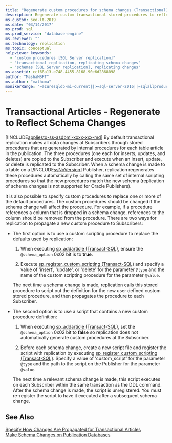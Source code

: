```yaml
---
title: "Regenerate custom procedures for schema changes (Transactional)"
description: Regenerate custom transactional stored procedures to reflect schema changes for Transactional Replication. 
ms.custom: seo-lt-2019
ms.date: "03/14/2017"
ms.prod: sql
ms.prod_service: "database-engine"
ms.reviewer: ""
ms.technology: replication
ms.topic: conceptual
helpviewer_keywords: 
  - "custom procedures [SQL Server replication]"
  - "transactional replication, replicating schema changes"
  - "schemas [SQL Server replication], replicating changes"
ms.assetid: ccf68a13-e748-4455-8168-90e6d2868098
author: "MashaMSFT"
ms.author: "mathoma"
monikerRange: "=azuresqldb-mi-current||>=sql-server-2016||=sqlallproducts-allversions"
---
```

# Transactional Articles - Regenerate to Reflect Schema Changes
[!INCLUDE[appliesto-ss-asdbmi-xxxx-xxx-md](../../../includes/appliesto-ss-asdbmi-xxxx-xxx-md.md)]
  By default transactional replication makes all data changes at Subscribers through stored procedures that are generated by internal procedures for each table article in the publication. The three procedures (one each for inserts, updates, and deletes) are copied to the Subscriber and execute when an insert, update, or delete is replicated to the Subscriber. When a schema change is made to a table on a [!INCLUDE[ssNoVersion](../../../includes/ssnoversion-md.md)] Publisher, replication regenerates these procedures automatically by calling the same set of internal scripting procedures so that the new procedures match the new schema (replication of schema changes is not supported for Oracle Publishers).  
  
 It is also possible to specify custom procedures to replace one or more of the default procedures. The custom procedures should be changed if the schema change will affect the procedure. For example, if a procedure references a column that is dropped in a schema change, references to the column should be removed from the procedure. There are two ways for replication to propagate a new custom procedure to Subscribers:  
  
-   The first option is to use a custom scripting procedure to replace the defaults used by replication:  
  
    1.  When executing [sp_addarticle &#40;Transact-SQL&#41;](../../../relational-databases/system-stored-procedures/sp-addarticle-transact-sql.md), ensure the `@schema_option` 0x02 bit is to **true**.  
  
    2.  Execute [sp_register_custom_scripting &#40;Transact-SQL&#41;](../../../relational-databases/system-stored-procedures/sp-register-custom-scripting-transact-sql.md) and specify a value of 'insert', 'update', or 'delete' for the parameter `@type` and the name of the custom scripting procedure for the parameter `@value`.  
  
     The next time a schema change is made, replication calls this stored procedure to script out the definition for the new user defined custom stored procedure, and then propagates the procedure to each Subscriber.  
  
-   The second option is to use a script that contains a new custom procedure definition:  
  
    1.  When executing [sp_addarticle &#40;Transact-SQL&#41;](../../../relational-databases/system-stored-procedures/sp-addarticle-transact-sql.md), set the `@schema_option` 0x02 bit to **false** so replication does not automatically generate custom procedures at the Subscriber.  
  
    2.  Before each schema change, create a new script file and register the script with replication by executing [sp_register_custom_scripting &#40;Transact-SQL&#41;](../../../relational-databases/system-stored-procedures/sp-register-custom-scripting-transact-sql.md). Specify a value of 'custom_script' for the parameter `@type` and the path to the script on the Publisher for the parameter `@value`.  
  
     The next time a relevant schema change is made, this script executes on each Subscriber within the same transaction as the DDL command. After the schema change is made, the script is unregistered. You must re-register the script to have it executed after a subsequent schema change.  
  
## See Also  
 [Specify How Changes Are Propagated for Transactional Articles](../../../relational-databases/replication/transactional/transactional-articles-specify-how-changes-are-propagated.md)   
 [Make Schema Changes on Publication Databases](../../../relational-databases/replication/publish/make-schema-changes-on-publication-databases.md)  
  
  
